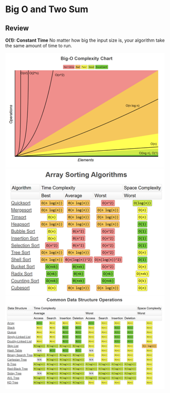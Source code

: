 # Big O and Two Sum

## Review

**O(1): Constant Time**
No matter how big the input size is, your algorithm take the same amount of time to run.

<img src="images/time_complexity.jpg" alt="time_complexity" width="700"/>

<img src="images/array_sorting_algos.jpg" alt="array_sorting_algos" width="900"/>

<img src="images/common_ds_operations.jpg" alt="common_ds_operations" width="1200"/>
